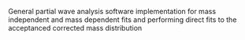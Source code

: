 General partial wave analysis software implementation for mass independent and mass dependent fits and performing direct fits to the acceptanced corrected mass distribution

